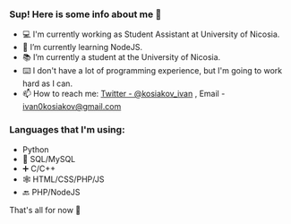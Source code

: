 ### Sup! Here is some info about me 👀

- 💻 I'm currently working as Student Assistant at University of Nicosia.
- 🌱 I’m currently learning NodeJS.
- 📚 I’m currently a student at the University of Nicosia.
- ⌨️ I don't have a lot of programming experience, but I'm going to work hard as I can.
- 📫 How to reach me: [Twitter - @kosiakov_ivan](https://twitter.com/kosiakov_ivan) , Email -  ivan0kosiakov@gmail.com

### Languages that I'm using:
-  Python
- 📑 SQL/MySQL
- ➕ C/C++
- 🕸️ HTML/CSS/PHP/JS
- 🔙 PHP/NodeJS

That's all for now 👀
